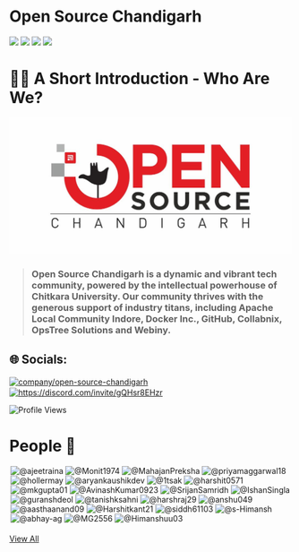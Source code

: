 # Open Source Chandigarh 
<p>
  <img src="https://img.shields.io/badge/Learn -✨-ff0000"/>
  <img src="https://img.shields.io/badge/Foster -✨-ff0000"/>
  <img src="https://img.shields.io/badge/Express -✨-ff0000"/>
  <img src="https://img.shields.io/badge/Open Source is Fun-❤️-white"/>
</p>


# 🙋‍♀️ A Short Introduction - Who Are We?
<!---![](Images/Open-Source-Chandigarh.jpeg)--->
<!---![Open-Source-Chandigarh](https://user-images.githubusercontent.com/91736425/184363962-9105fbaa-9dcd-4503-ab75-3aa731e769f0.jpeg)--->
![O-S-C](https://github.com/Open-Source-Chandigarh/.github/blob/main/profile/Images/logo_osc.png)
> ### Open Source Chandigarh is a dynamic and vibrant tech community, powered by the intellectual powerhouse of Chitkara University. Our community thrives with the generous support of industry titans, including Apache Local Community Indore, Docker Inc., GitHub, Collabnix, OpsTree Solutions and Webiny.

<!---🌈 Contribution guidelines - how can the community get involved?
👩‍💻 Useful resources - where can the community find your docs? Is there anything else the community should know?
🍿 Fun facts - what does your team eat for breakfast?
🧙 Remember, you can do mighty things with the power of [Markdown](https://docs.github.com/github/writing-on-github/getting-started-with-writing-and-formatting-on-github/basic-writing-and-formatting-syntax)
--->
## 🌐 Socials:
<p align="left">
<a href="https://www.linkedin.com/company/open-source-chandigarh/" target="blank"><img align="center" src="https://raw.githubusercontent.com/rahuldkjain/github-profile-readme-generator/master/src/images/icons/Social/linked-in-alt.svg" alt="company/open-source-chandigarh" height="30" width="40" /></a>
<a href="https://discord.gg/https://discord.com/invite/gQHsr8EHzr" target="blank"><img align="center" src="https://raw.githubusercontent.com/rahuldkjain/github-profile-readme-generator/master/src/images/icons/Social/discord.svg" alt="https://discord.com/invite/gQHsr8EHzr" height="30" width="40" /></a>
</p>

<p align="left">
  <img src="https://komarev.com/ghpvc/?username=Open-Source-Chandigarh&label=Profile%20views&color=ff0000&style=flat" alt="Profile Views" />
</p>

# People 👤
<div class="clearfix d-flex flex-wrap" style="margin: 2px">
<img class="avatar avatar-user" src="https://avatars.githubusercontent.com/u/313480?s=70&amp;v=4" width="55" height="55" alt="@ajeetraina">
<img class="avatar avatar-user" src="https://avatars.githubusercontent.com/u/106236449?s=70&amp;v=4" width="55" height="55" alt="@Monit1974">
<img class="avatar avatar-user" src="https://avatars.githubusercontent.com/u/121788863?s=70&amp;v=4" width="55" height="55" alt="@MahajanPreksha">
<img class="avatar avatar-user" src="https://avatars.githubusercontent.com/u/122437027?s=96&amp;v=4" width="55" height="55" alt="@priyamaggarwal18">
<img class="avatar avatar-user" src="https://avatars.githubusercontent.com/u/122338009?s=96&amp;v=4" width="55" height="55" alt="@hollermay">
<img class="avatar avatar-user" src="https://avatars.githubusercontent.com/u/37568514?s=70&amp;v=4" width="55" height="55" alt="@aryankaushikdev">
<img class="avatar avatar-user" src="https://avatars.githubusercontent.com/u/42407874?s=70&amp;v=4" width="55" height="55" alt="@1tsak">
<img class="avatar avatar-user" src="https://avatars.githubusercontent.com/u/62325955?s=70&amp;v=4" width="55" height="55" alt="@harshit0571">
<img class="avatar avatar-user" src="https://avatars.githubusercontent.com/u/66107976?s=70&amp;v=4" width="55" height="55" alt="@mkgupta01">
<img class="avatar avatar-user" src="https://avatars.githubusercontent.com/u/71658168?s=70&amp;v=4" width="55" height="55" alt="@AvinashKumar0923">
<img class="avatar avatar-user" src="https://avatars.githubusercontent.com/u/74289654?s=70&amp;v=4" width="55" height="55" alt="@SrijanSamridh">
<img class="avatar avatar-user" src="https://avatars.githubusercontent.com/u/79676239?s=70&amp;v=4" width="55" height="55" alt="@IshanSingla">
<img class="avatar avatar-user" src="https://avatars.githubusercontent.com/u/91736425?s=70&amp;v=4" width="55" height="55" alt="@guranshdeol">
<img class="avatar avatar-user" src="https://avatars.githubusercontent.com/u/92090722?s=70&amp;v=4" width="55" height="55" alt="@tanishksahni">
<img class="avatar avatar-user" src="https://avatars.githubusercontent.com/u/93452151?s=70&amp;v=4" width="55" height="55" alt="@harshraj29">
<img class="avatar avatar-user" src="https://avatars.githubusercontent.com/u/95365748?s=70&amp;v=4" width="55" height="55" alt="@anshu049">
<img class="avatar avatar-user" src="https://avatars.githubusercontent.com/u/95748206?s=70&amp;v=4" width="55" height="55" alt="@aasthaanand09">
<img class="avatar avatar-user" src="https://avatars.githubusercontent.com/u/96339258?s=70&amp;v=4" width="55" height="55" alt="@Harshitkant21">
<img class="avatar avatar-user" src="https://avatars.githubusercontent.com/u/96472929?s=70&amp;v=4" width="55" height="55" alt="@siddh61103">
<img class="avatar avatar-user" src="https://avatars.githubusercontent.com/u/96992304?s=70&amp;v=4" width="55" height="55" alt="@s-Himansh">
<img class="avatar avatar-user" src="https://avatars.githubusercontent.com/u/97821733?s=70&amp;v=4" width="55" height="55" alt="@abhay-ag">
<img class="avatar avatar-user" src="https://avatars.githubusercontent.com/u/98271284?s=70&amp;v=4" width="55" height="55" alt="@MG2556">  
<img class="avatar avatar-user" src="https://avatars.githubusercontent.com/u/100996941?s=70&amp;v=4" width="55" height="55" alt="@Himanshuu03">
      </div>
      <br>
       <a text="small" href="https://github.com/orgs/Open-Source-Chandigarh/people" data-view-component="true" class="Link">
        <div data-view-component="true" class="mt-2">
            View All</div> </a>

